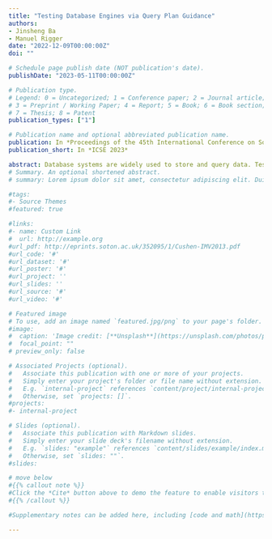 ```yaml
---
title: "Testing Database Engines via Query Plan Guidance"
authors:
- Jinsheng Ba
- Manuel Rigger
date: "2022-12-09T00:00:00Z"
doi: ""

# Schedule page publish date (NOT publication's date).
publishDate: "2023-05-11T00:00:00Z"

# Publication type.
# Legend: 0 = Uncategorized; 1 = Conference paper; 2 = Journal article;
# 3 = Preprint / Working Paper; 4 = Report; 5 = Book; 6 = Book section;
# 7 = Thesis; 8 = Patent
publication_types: ["1"]

# Publication name and optional abbreviated publication name.
publication: In *Proceedings of the 45th International Conference on Software Engineering*
publication_short: In *ICSE 2023*

abstract: Database systems are widely used to store and query data. Test oracles have been proposed to find logic bugs in such systems, that is, bugs that cause the database system to compute an incorrect result. To realize a fully automated testing approach, such test oracles are paired with a test case generation technique; a test case refers to a database state and a query on which the test oracle can be applied. In this work, we propose the concept of Query Plan Guidance (QPG) for guiding automated testing towards "interesting" test cases. SQL and other query languages are declarative. Thus, to execute a query, the database system translates every operator in the source language to one of potentially many so-called physical operators that can be executed; the tree of physical operators is referred to as the query plan. Our intuition is that by steering testing towards exploring diverse query plans, we also explore more interesting behaviors—some of which are potentially incorrect. To this end, we propose a mutation technique that gradually applies promising mutations to the database state, causing the DBMS to create diverse query plans for subsequent queries. We applied our method to three mature, widely-used, and extensively-tested database systems—SQLite, TiDB, and CockroachDB—and found 53 unique, previously unknown bugs. Our method exercises 4.85—408.48× more unique query plans than a naive random generation method and 7.46× more than a code coverage guidance method. Since most database systems—including commercial ones—expose query plans to the user, we consider QPG a generally applicable, black-box approach and believe that the core idea could also be applied in other contexts (e.g., to measure the quality of a test suite).
# Summary. An optional shortened abstract.
# summary: Lorem ipsum dolor sit amet, consectetur adipiscing elit. Duis posuere tellus ac convallis placerat. Proin tincidunt magna sed ex sollicitudin condimentum.

#tags:
#- Source Themes
#featured: true

#links:
#- name: Custom Link
#  url: http://example.org
#url_pdf: http://eprints.soton.ac.uk/352095/1/Cushen-IMV2013.pdf
#url_code: '#'
#url_dataset: '#'
#url_poster: '#'
#url_project: ''
#url_slides: ''
#url_source: '#'
#url_video: '#'

# Featured image
# To use, add an image named `featured.jpg/png` to your page's folder. 
#image:
#  caption: 'Image credit: [**Unsplash**](https://unsplash.com/photos/pLCdAaMFLTE)'
#  focal_point: ""
# preview_only: false

# Associated Projects (optional).
#   Associate this publication with one or more of your projects.
#   Simply enter your project's folder or file name without extension.
#   E.g. `internal-project` references `content/project/internal-project/index.md`.
#   Otherwise, set `projects: []`.
#projects:
#- internal-project

# Slides (optional).
#   Associate this publication with Markdown slides.
#   Simply enter your slide deck's filename without extension.
#   E.g. `slides: "example"` references `content/slides/example/index.md`.
#   Otherwise, set `slides: ""`.
#slides:

# move below
#{{% callout note %}}
#Click the *Cite* button above to demo the feature to enable visitors to import publication metadata into their reference management software.
#{{% /callout %}}

#Supplementary notes can be added here, including [code and math](https://sourcethemes.com/academic/docs/writing-markdown-latex/).

---
```


